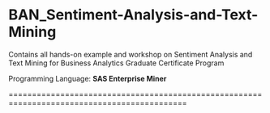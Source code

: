 # BAN_Sentiment-Analysis-and-Text-Mining
Contains all hands-on example and workshop on Sentiment Analysis and Text Mining for Business Analytics Graduate Certificate Program

Programming Language: **SAS Enterprise Miner**

============================================================================================

